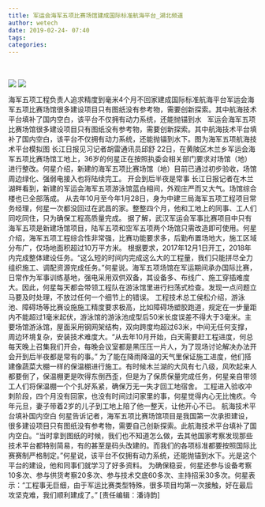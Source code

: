 ```yaml
---
title: 军运会海军五项比赛场馆建成国际标准航海平台_湖北频道
author: wetech
date: 2019-02-24- 07:40
tags: 
categories: 
---
```

 
<!-- more -->
                
<img align="center" border="0" src="http://p1.ifengimg.com/a/2019_09/739b922eedf7be6_size81_w400_h225.jpg" />
                
<img align="center" border="0" src="http://p2.ifengimg.com/a/2016/0810/204c433878d5cf9size1_w16_h16.png" />
            
海军五项工程负责人追求精度到毫米4个月不回家建成国际标准航海平台军运会海军五项比赛场馆很多建设项目只有图纸没有参考物，需要创新探索。其中航海技术平台填补了国内空白，该平台不仅拥有动力系统，还能抛锚到水
 
军运会海军五项比赛场馆很多建设项目只有图纸没有参考物，需要创新探索。其中航海技术平台填补了国内空白，该平台不仅拥有动力系统，还能抛锚到水下。图为海军五项航海技术平台模拟图
长江日报见习记者胡雷通讯员邱舒
22日，在黄陂区木兰乡军运会海军五项比赛场馆工地上，36岁的何星正在按照执委会相关部门要求对场馆（地）进行整改。何星介绍，新建的海军五项比赛场馆（地）目前已通过初步验收，场馆周边绿化、强弱电接入也将陆续完工。
开会到后半夜是常事
长江日报记者在木兰湖畔看到，新建的军运会海军五项游泳馆蓝白相间，外观庄严而又大气。场馆综合楼也已全部落成。
从去年10月至今年1月28日，身为中建三局海军五项工程项目常务经理，何星一次都没回过在武昌的家。整整四个月，他和工地上的同事、工人们同吃同住，只为确保工程高质量完成。
据了解，武汉军运会军事比赛项目中只有海军五项是新建场馆项目，陆军五项和空军五项两个场馆只需改造即可使用。何星介绍，海军五项工程综合性非常强，比赛功能要求多，后勤布置场地大，施工区域分布广，仅场地面积超过10万平方米。
根据要求，2017年12月1日开工，2018年内完成整体建设任务。“这么短的时间内完成这么大的工程量，我们只能拼尽全力组织施工、调配资源完成任务。”何星说。海军五项场馆在军运期间承办国际比赛，日常作为军事训练基地，强电采用双供双备，其设备多、布线广、施工穿插难度大。因此，何星每天都会带领工程队在游泳馆里进行扫荡式检查。发现一点问题立马要及时处理，不放过任何一个细节上的错误。
工程技术总工侯松介绍，游泳池、障碍场等比赛设施施工精度要求极高，比如障碍场塑胶跑道，规定在一步量距内不能超过1毫米起伏，游泳馆的游泳池成型后50米长度误差不得大于3毫米。主要场馆游泳馆，屋面采用钢网架结构，双向跨度均超过63米，中间无任何支撑，周边环境复杂，安装技术难度大。“从去年10月开始，白天需要赶工程进度，何总每天晚上召集我们开会，每晚会议室都是黑压压一片人，为了现场讨论解决办法开会开到后半夜都是常有的事。”
为了能在降雨降温的天气里保证施工进度，他们搭建像蔬菜大棚一样的保温棚进行施工。有时候木兰湖的大风有七八级，风吹起来人都要倒了，保温棚更是吹得东倒西歪，但是为了保质保量完成任务，何星亲自带领工人们将保温棚一个个扎好系紧，确保万无一失才回工地宿舍。
工程进入验收冲刺阶段，四个月没有回家，也没有时间过问家里的事，何星觉得内心无比愧疚。今年元旦，妻子带着2岁的儿子到工地上陪了他一整天，让他开心不已。
航海技术平台填补国内空白
何星告诉记者，海军五项比赛场馆项目是我国第一次承担建设，很多建设项目只有图纸没有参考物，需要自己创新探索。此航海技术平台填补了国内空白。“当时拿到图纸的时候，我们也不知道怎么做，去其他国家考察发现那些技术平台都特别简易，有的甚至是码头改建的。而我们的各项标准都要按照国际比赛赛制严格制定。”何星说，该平台不仅拥有动力系统，还能抛锚到水下。光是这个平台的建设，他和同事们就学习了好多资料。
为确保稳妥，何星还参与设备考察10多次、参与供货考察20多次、参与技术交底60多次、主持招采30多次。何星表示：“工程事无巨细，由于军运比赛类型特殊，很多项目均第一次接触，好在最后攻坚克难，我们顺利建成了。”
[责任编辑：潘诗韵]
            
